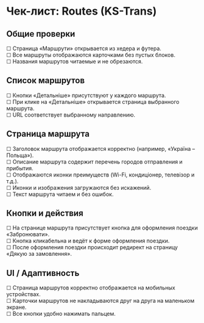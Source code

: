 # Чек-лист: Routes (KS-Trans)

## Общие проверки  
☐ Страница «Маршрути» открывается из хедера и футера.  
☐ Все маршруты отображаются карточками без пустых блоков.  
☐ Названия маршрутов читаемые и не обрезаются.  

## Список маршрутов  
☐ Кнопки «Детальніше» присутствуют у каждого маршрута.  
☐ При клике на «Детальніше» открывается страница выбранного маршрута.  
☐ URL соответствует выбранному направлению.  

## Страница маршрута  
☐ Заголовок маршрута отображается корректно (например, «Україна – Польща»).  
☐ Описание маршрута содержит перечень городов отправления и прибытия.  
☐ Отображаются иконки преимуществ (Wi-Fi, кондиціонер, телевізор и т.д.).  
☐ Иконки и изображения загружаются без искажений.  
☐ Текст маршрута читаем и без ошибок.  

## Кнопки и действия  
☐ На странице маршрута присутствует кнопка для оформления поездки «Забронювати».  
☐ Кнопка кликабельна и ведёт к форме оформления поездки.  
☐ После оформления поездки происходит редирект на страницу «Дякую за замовлення».  

## UI / Адаптивность  
☐ Страница маршрутов корректно отображается на мобильных устройствах.  
☐ Карточки маршрутов не накладываются друг на друга на маленьком экране.  
☐ Все кнопки удобно нажимать пальцем.  